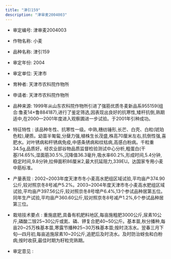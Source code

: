 ```yaml
---
title: "津引159"
description: "津审麦2004003"
---
```

* 审定编号:  津审麦2004003

*  作物名称:  小麦

*  品种名称:  津引159

*  审定年份:  2004

*  审定单位:  天津市

* 育种者:  天津市农科院作物所

*  申请者:  天津市农科院作物所

*  品种来源:  1999年从山东农科院作物所引进了强筋优质冬麦新品系955159(组合:鲁麦14×鲁884187),进行了鉴定筛选,因表现出良好的抗寒性,矮秆抗倒,熟期适中,在2000—2001年度进入观察圃进一步试验。于2001年引种成功。

*  特征特性 : 
该品种冬性、抗寒性一级。中熟,穗纺锤形,长芒、白壳、白粒(琥珀色粒),硬质。幼苗半匍匐,分蘖力强,植株生长茂盛,株高70厘米左右,抗倒性强,喜肥水。对叶锈病和秆锈病免疫,中感条锈病和纹枯病,高感白粉病。千粒重34.5g,品质好。经农业部谷物品质监督检验测试中心分析,粗蛋白(干基)14.65%,湿面筋30.5%,沉降值36.3毫升,吸水率60.2%,形成时间,5.4分钟,稳定时间,9.8分钟,拉伸面积86厘米2,最大抗延阻力,339EU。达国家专用小麦中筋标准。
 
*  产量表现 : 
2002~2003年度天津市冬小麦高水肥组区域试验,平均亩产374.90公斤,较对照京冬8号减产5.2%。2003~2004年度天津市冬小麦高水肥组区域试验,平均亩产397.56公斤,较对照京冬8号增产6.4%,13个参试品种居第五位。同年生产试验,平均亩产360.60公斤,较对照京冬8号减产1.2%,6个参试品种居第三位。

*  栽培技术要点 : 
重施底肥,具备有机肥料地区,每亩施粗肥3000公斤,尿素10公斤,磷酸二铵25~30公斤或氮、磷、钾复合肥40~50公斤。基本苗,秋分播种,每亩20~25万株基本苗,寒露节播种25~30万株基本苗;按时浇冻水。翌春三月下旬—四月初,每亩追施尿素10~20公斤,追肥后及时浇水。及时防治蚜虫和白粉病;按时收获,最佳时期为籽粒完熟期。

*  审定意见 : 


